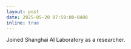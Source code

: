 ```yaml
---
layout: post
date: 2025-05-20 07:59:00-0400
inline: true
---
```


Joined Shanghai AI Laboratory as a researcher.
